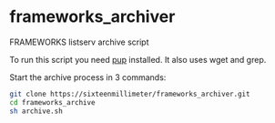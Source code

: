 # frameworks_archiver
FRAMEWORKS listserv archive script

To run this script you need [pup](https://github.com/ericchiang/pup) installed. It also uses wget and grep.

Start the archive process in 3 commands:

```bash
git clone https://sixteenmillimeter/frameworks_archiver.git
cd frameworks_archive
sh archive.sh
```
